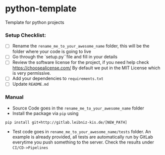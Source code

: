 # python-template

Template for python projects


### Setup Checklist:
* [ ] Rename the `rename_me_to_your_awesome_name` folder, this will be the folder where your code is going to live
* [ ] Go through the `setup.py``file and fill in your details
* [ ] Review the software license for the project, if you need help check https://choosealicense.com/ By default we put in the MIT License which is very permissive.
* [ ] Add your dependencies to `requirements.txt`
* [ ] Update `README.md`

### Manual
* Source Code goes in the `rename_me_to_your_awesome_name` folder
* Install the package via `pip` using 
```
pip install git+http://gitlab.leibniz-kis.de/[NEW_PATH]
``` 
* Test code goes in `rename_me_to_your_awesome_name/tests` folder. An example is already provided, all tests are automatically run by GitLab everytime you push something to the server. Check the results under `CI/CD->Pipelines`


